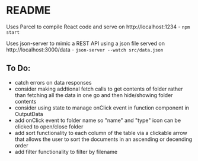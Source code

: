# README

Uses Parcel to compile React code and serve on http://localhost:1234 - `npm start`

Uses json-server to mimic a REST API using a json file served on http://localhost:3000/data - `json-server --watch src/data.json`

## To Do:

- catch errors on data responses
- consider making addtional fetch calls to get contents of folder rather than fetching all the data in one go and then hide/showing folder contents
- consider using state to manage onClick event in function component in OutputData
- add onClick event to folder name so "name" and "type" icon can be clicked to open/close folder
- add sort functionality to each column of the table via a clickable arrow that allows the user to sort the documents in an ascending or decending order
- add filter functionality to filter by filename